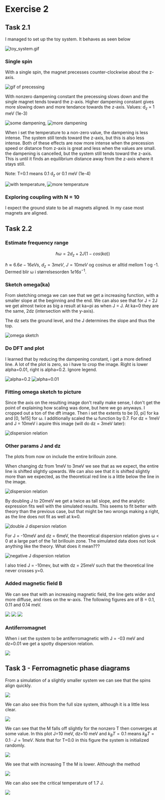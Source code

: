 # Exercise 2

## Task 2.1

I managed to set up the toy system. It behaves as seen below

![toy_system.gif](../plots/toy/toy_system.gif)

### Single spin

With a single spin, the magnet precesses counter-clockwise about the z-axis.

![gif of precessing](../plots/2.1.1/2.1_T=0.0,a=0.0.gif)

With nonzero dampening constant the precessing slows down and the single magnet tends toward the z-axis. Higher dampening constant gives more slowing down and more tendance towards the z-axis. Values: d$_z$ = 1 meV (1e-3)

![some dampening](../plots/2.1.1/2.1_T=0.0,a=0.1.gif), ![more dampening](../plots/2.1.1/2.1_T=0.0,a=0.5.gif)

When i set the temperature to a non-zero value, the dampening is less intense. The system still tends toward the z-axis, but this is also less intense. Both of these effects are now more intense when the precession speed or distance from z-axis is great and less when the values are small.
the dampening is cancelled, but the system still tends toward the z-axis. This is until it finds an equilibrium distance away from the z-axis where it stays still. 

Note: T=0.1 means 0.1 d$_z$ or 0.1 meV (1e-4)

![with temperature](../plots/2.1.1/2.1_T=0.1,a=0.1.gif), ![more temperature](../plots/2.1.1/2.1_T=0.5,a=0.1.gif)

### Exploring coupling with N = 10

I expect the ground state to be all magnets aligned. In my case most magnets are aligned.

## Task 2.2

### Estimate frequency range

$$
ℏω = 2d_z + 2J(1 − cos(ka))
$$

$ℏ \approx 6.6e-16 eV s$, $d_z = 3meV$, $J = 10meV$ og cosinus er alltid mellom 1 og -1. Dermed blir ω i størrelsesorden $1e16 s^{-1}$.

### Sketch omega(ka)

From sketching omega we can see that we get a increasing function, with a smaller slope at the beginning and the end. We can also see that for J = 2J we get almost twice as big a result at ka=pi as when J = J. At ka=0 they are the same, 2dz (intersection with the y-axis). 

The dz sets the ground level, and the J determines the slope and thus the top.

![omega sketch](../images/2.2.2/omega_sketch.jpg)

### Do DFT and plot

I learned that by reducing the dampening constant, i get a more defined line. A lot of the plot is zero, so i have to crop the image. Right is lower alpha=0.01, right is alpha=0.2. Ignore legend.

![alpha=0.2](../images/2.2.2/dispersion_relation_a0.2_wo_fit.jpg)
![alpha=0.01](../images/2.2.2/dispersion_relation_a0.01_wo_fit.jpg)

### Fitting omega sketch to picture

Since the axis on the resulting image don't really make sense, I don't get the point of explaining how scaling was done, but here we go anyways. I cropped out a ton of the dft image. Then i set the extents to be [0, pi] for ka and [0, 1e15] for ω. I additionally scaled the ω function by 0.7. For dz = 1meV and J = 10meV i aquire this image (will do dz = 3meV later):

![dispersion relation](../images/2.2.2/dispersion_relation_a0.01_J10_dz1.jpg)

### Other params J and dz

The plots from now on include the entire brillouin zone.

When changing dz from 1meV to 3meV we see that as we expect, the entire line is shifted slightly upwards. We can also see that it is shifted slightly more than we expected, as the theoretical red line is a little below the line in the image.


![dispersion relation](../images/2.2.2_bz/dispersion_relation_a0.01_J10_dz3.jpg)


By doubling J to 20meV we get a twice as tall slope, and the analytic expression fits well with the simulated results. This seems to fit better with theory than the previous case, but that might be two wrongs making a right, as the line does not fit as well at k≈0.

![double J dispersion relation](../images/2.2.2_bz/dispersion_relation_J20_dz3_a0.01.jpg)

For J = -10meV and dz = 6meV, the theoretical dispersion relation gives ω < 0 at a large part of the 1st brillouin zone. The simulated data does not look anything like the theory. What does it mean???

![negative J dispersion relation](../images/2.2.2_bz/dispersion_relation_J-10_dz6_a0.01.jpg)

I also tried J = -10mev, but with dz = 25meV such that the theoretical line never crosses y=0.


### Added magnetic field B

We can see that with an increasing magnetic field, the line gets wider and more diffuse, and rises on the w-axis. The following figures are of B = 0.1, 0.11 and 0.14 meV.

![](../images/2.2.5/x_w_mag_B0.10_J10_dz3_a0.001.jpg)
![](../images/2.2.5/x_w_mag_B0.11_J10_dz3_a0.001.jpg)
![](../images/2.2.5/x_w_mag_B0.14_J10_dz3_a0.001.jpg)

### Antiferromagnet

When i set the system to be antiferromagnetic with J = -03 meV and dz=0.01 we get a spotty dispersion relation.

![](../images/2.2.6/x_afm_J-30_dz0.01_a0.001.jpg)

## Task 3 - Ferromagnetic phase diagrams

From a simulation of a slightly smaller system we can see that the spins align quickly.

![](../images/2.3/task_2_3_1.gif)

We can also see this from the full size system, although it is a little less clear.

![](../images/2.3/task_2_3_1_big.gif)

We can see that the M falls off slightly for the nonzero T then converges at some value. In this plot J=10 meV, dz=10 meV and $k_BT=0.1$ means $k_BT = 0.1 \cdot J = 1 meV$. Note that for T=0.0 in this figure the system is initialized randomly.

![](../images/2.3/avgs_2_3_1_T0.0&T0.1.jpg)

We see that with increasing T the M is lower. Although the method

![](../images/2.3/m_per_time.jpg)

We can also see the critical temperature of 1.7 J.

![](../images/2.3/mavg_per_T.jpg)